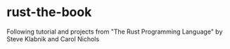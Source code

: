 # rust-the-book
Following tutorial and projects from "The Rust Programming Language" by Steve Klabnik and Carol Nichols
